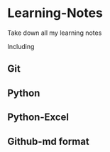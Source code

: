 # Learning-Notes
Take down all my learning notes

Including
## Git
## Python
## Python-Excel
## Github-md format
